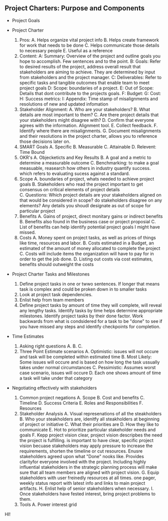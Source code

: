 ## Project Charters: Purpose and Components

- Project Goals

- Project Charter
	1. Pros:
		A. Helps organize vital project info
		B. Helps create framework for work that needs to be done
		C. Helps communicate those details to necessary people
		E. Useful as a reference
	2. Content:
		A: Summary: Overview of the project and outline goals you hope to accomplish. Few sentences and to the point.
		B: Goals: Refer to desired results of the project, address overall result that stakeholders are aiming to achieve. They are determined by input from stakeholders and the project manager. 
		C: Deliverables: Refer to specific tasks and tangible outcomes that enable team to meet project goals
		D: Scope: boundaries of a project.
		E: Out of Scope: Details that dont contribute to the projects goals.
		F: Budget:
		G: Cost: 
		H: Success metrics:
		I: Appendix: Time stamp of misalignments and resolutions of new and updated infomation
	4. Stakeholder Alignment:
		A. Who are your stakeholders?
		B. What details are most important to them?
		C. Are there project details that your stakeholders might disagree with?
		D. Confirm that everyone agrees with the information. Alignment tool. 
		E. Collect feedback.
		F. Identify where there are misalignments. 
		G. Document misalignments and their resolutions in the project charter, allows you to reference those decisions later on.
	5. SMART Goals
		A. Specific 
		B. Measurable
		C. Attainable
		D. Relevent: Time Bound
	7. OKR's
		A. Objecketicts and Key Results
		B. A goal and a metric to determine a measurable outcome
		C. Benchmarking: to make a goal measuable, reasearch how others in industry quantify success. which refers to evaluating sucess against a standard.
	9. Scope
		A. boundaries of project, whats needed to achieve project goals
		B. Stakeholders who read the project important to get consensus on critical elements of project details  
		C. Questions: Which project details are your stakeholders aligned on that would be considered in scope? do stakeholders disagree on any elements? Any details you shoudl designate as out of scope for particular project
	10. Benefits
		A. Gains of project, direct monitary gains or indirect benefits
		B. Benefits also found in the business case or project proposial
		C. List of benefits can help identify potential project goals I might have missed.
	11. Costs
		A. Money spent on project tasks, as well as prices of things like time, resources and labor. 
		B. Costs estimated in a Budget, an estimated of the amount of money allocated to complete the project
		C. Costs will include items the organization will have to pay for in order to get the job done. 
		D. Listing out costs via cost estimates, benefits should outweight the costs
- Project Charter Tasks and Milestones
	1. Define project tasks in one or twwo sentences. If longer that means task is complex and could be proken down in to smaller tasks 
	2. Look at project task dependencies. 
	3. Enlist help from team members
	4. Define project tasks by amount of time they will complete, will reveal any lengthy tasks. Identify tasks by time helps determine appropriate milestones. Identify project tasks by their done factor. Work backwards from what is condsidered for a task to be "done" to see if you have missed any steps and identify checkpoints for completion. 
- Time Estimates
	1. Asking right questions 
		A. 
		B. 
		C. 
	2. Three Point Estimate scenarios
		A. Optimistic: issues will not occure and task will be completed within estimated time
		B. Most Likely: Some issues will occure and is based on how long the task ussually takes under normal circumstances
		C. Pessimistic: Assumes worst case scenario, issues will occure
		D. Each one shows amount of time a task will take under that category

- Negotiating effectively with stakeholders
	1. Common project negations
		A. Scope
		B. Cost and benefits
		C. Timeline
		D. Success Criteria
		E. Roles and Responsibilities
		F. Resources
	2. Stakeholder Analysis
		A. Visual represenations of all the steakholders
		B. Who your steakholders are, idenitfy all steakholders at beginning of project or initiative 
		C. What their priorities are
		D. How they like to communicate
		E. Hot to prioritize particular stakeholder needs and goals
		F. Kepp project vision clear, project vision descripbes the need the project is fulfilling. is important to have clear, specific project vision becuase stakeholders may apply pressure to increase the requirements, shorten the timeline or cut resources. Enusre stakeholders agreed upon what "Done" nooks like. Provides clarityfor everyone involved with the project. Including highly influential stakeholders in the strategic planning process will make sure that all team members are aligned with project vision.
		G. Equip stakeholders with user freinedly resources at all times. one pager, weekly status report with latest info and links to main project artifacts. 
		H. Enlist help of senior stakeholders when necessary.
		I. Once stakeholders have fested interest, bring project problems to them. 
	3. Tools
		A. Power interest grid
	






HI!

